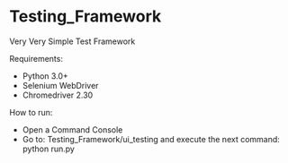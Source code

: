 # Testing_Framework
Very Very Simple Test Framework

Requirements:
- Python 3.0+
- Selenium WebDriver
- Chromedriver 2.30

How to run:
- Open a Command Console
- Go to: Testing_Framework/ui_testing and execute the next command: python run.py
